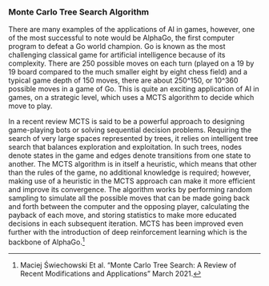 ### Monte Carlo Tree Search Algorithm

There are many examples of the applications of AI in games, however, one of the most successful to note would be AlphaGo, the first computer program to defeat a Go world champion. Go is known as the most challenging classical game for artificial intelligence because of its complexity. There are 250 possible moves on each turn (played on a 19 by 19 board compared to the much smaller eight by eight chess field) and a typical game depth of 150 moves, there are about 250^150, or 10^360 possible moves in a game of Go. This is quite an exciting application of AI in games, on a strategic level, which uses a MCTS  algorithm to decide which move to play.

In a recent review MCTS is said to be a powerful approach to designing game-playing bots or solving sequential decision problems. Requiring the search of very large spaces represented by trees, it relies on intelligent tree search that balances exploration and exploitation. In such trees, nodes denote states in the game and edges denote transitions from one state to another. The MCTS algorithm is in itself a heuristic, which means that other than the rules of the game, no additional knowledge is required; however, making use of a heuristic in the MCTS approach can make it more efficient and improve its convergence. The algorithm works by performing random sampling to simulate all the possible moves that can be made going back and forth between the computer and the opposing player, calculating the payback of each move, and storing statistics to make more educated decisions in each subsequent iteration. MCTS has been improved even further with the introduction of deep reinforcement learning which is the backbone of AlphaGo.[^3]

[^3]: Maciej Świechowski Et al. “Monte Carlo Tree Search: A Review of Recent Modifications and Applications” March 2021.
